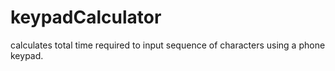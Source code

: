 # keypadCalculator
calculates total time required to input sequence of characters using a phone keypad.
